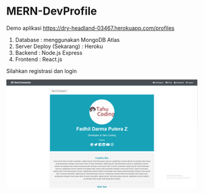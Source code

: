 # MERN-DevProfile

Demo aplikasi
https://dry-headland-03467.herokuapp.com/profiles

1. Database                 : menggunakan MongoDB Atlas
2. Server Deploy (Sekarang) : Heroku
3. Backend                  : Node.js Express
4. Frontend                 : React.js

Silahkan registrasi dan login

![SS](https://github.com/crusherblack/MERN-DevProfile/blob/master/img-1.png)

